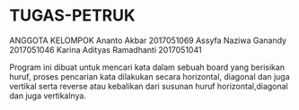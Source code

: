 # TUGAS-PETRUK

ANGGOTA KELOMPOK
Ananto Akbar               2017051069
Assyfa Naziwa Ganandy      2017051046
Karina Adityas Ramadhanti  2017051041


Program ini dibuat untuk mencari kata dalam sebuah board yang berisikan huruf, proses pencarian kata dilakukan secara horizontal, diagonal dan juga vertikal serta reverse atau kebalikan dari susunan huruf horizontal,diagonal dan juga vertikalnya.
